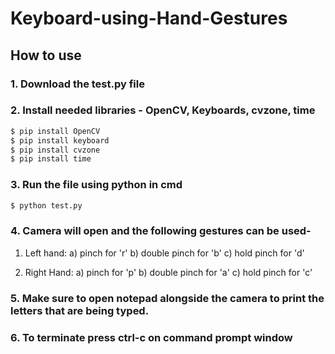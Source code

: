 # Keyboard-using-Hand-Gestures

## How to use

### 1. Download the test.py file

### 2. Install needed libraries - OpenCV, Keyboards, cvzone, time
```bash
$ pip install OpenCV
$ pip install keyboard
$ pip install cvzone
$ pip install time
```

### 3. Run the file using python in cmd

```bash
$ python test.py
```

### 4. Camera will open and the following gestures can be used-
  1) Left hand:
    a) pinch for 'r'
    b) double pinch for 'b'
    c) hold pinch for 'd'

  2) Right Hand:
    a) pinch for 'p'
    b) double pinch for 'a'
    c) hold pinch for 'c'

### 5. Make sure to open notepad alongside the camera to print the letters that are being typed.

### 6. To terminate press ctrl-c on command prompt window

